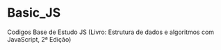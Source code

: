 # Basic_JS
Codigos Base de Estudo JS (Livro: Estrutura de dados e algoritmos com JavaScript, 2ª Edição)
